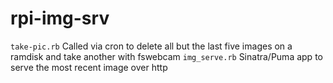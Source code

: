 # rpi-img-srv
`take-pic.rb` Called via cron to delete all but the last five images on a ramdisk and take another with fswebcam
`img_serve.rb` Sinatra/Puma app to serve the most recent image over http
